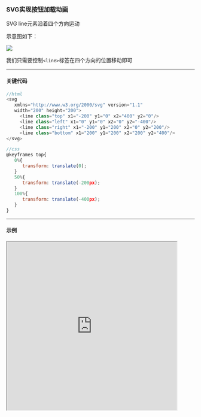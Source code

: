 ### SVG实现按钮加载动画

SVG line元素沿着四个方向运动

示意图如下：

![](https://oscimg.oschina.net/oscnet/up-8eec91b7c555312436c5a38bdcc9f1ddc1a.png)

我们只需要控制`<line>`标签在四个方向的位置移动即可

---

#### 关键代码
```javascript
//html
<svg
   xmlns="http://www.w3.org/2000/svg" version="1.1" 
   width="200" height="200">
     <line class="top" x1="-200" y1="0" x2="400" y2="0"/>
     <line class="left" x1="0" y1="0" x2="0" y2="-400"/>
     <line class="right" x1="-200" y1="200" x2="0" y2="200"/>
     <line class="bottom" x1="200" y1="200" x2="200" y2="400"/>
</svg>

//css
@keyframes top{
   0%{
      transform: translate(0);
   }
   50%{
      transform: translate(-200px);
   }
   100%{
      transform: translate(-400px);
   } 
}

```

---

#### 示例
<iframe width="90%" height="450" allowfullscreen="allowfullscreen" src="https://codepen.io/superwtt/embed/YzGEqNo?height=450&theme-id=default&default-tab=result"></iframe>
